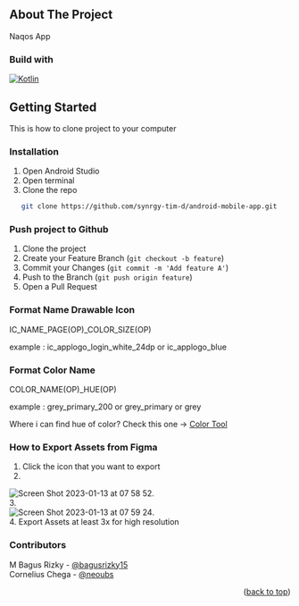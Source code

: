 <a name="readme-top"></a>
## About The Project
Naqos App
<a name="readme-top"></a>
### Build with
[![Kotlin][Kotlinlang.org]][Kotlin-url]

<!-- GETTING STARTED -->
## Getting Started
This is how to clone project to your computer

### Installation
1. Open Android Studio
2. Open terminal
3. Clone the repo
```sh
   git clone https://github.com/synrgy-tim-d/android-mobile-app.git
   ```
   

### Push project to Github
1. Clone the project
2. Create your Feature Branch (`git checkout -b feature`)
3. Commit your Changes (`git commit -m 'Add feature A'`)
4. Push to the Branch (`git push origin feature`)
5. Open a Pull Request

### Format Name Drawable Icon
IC_NAME_PAGE(OP)_COLOR_SIZE(OP)

example : 
ic_applogo_login_white_24dp
or
ic_applogo_blue

### Format Color Name
COLOR_NAME(OP)_HUE(OP)

example :
grey_primary_200
or
grey_primary
or
grey

Where i can find hue of color? Check this one -> [Color Tool](https://m2.material.io/resources/color/#!/?view.left=0&view.right=0) 

### How to Export Assets from Figma
1. Click the icon that you want to export
2. 
![Screen Shot 2023-01-13 at 07 58 52](https://user-images.githubusercontent.com/92450087/212212759-a3aafa8e-6353-4c80-852f-8348f693b0cf.png).   
3.  
![Screen Shot 2023-01-13 at 07 59 24](https://user-images.githubusercontent.com/92450087/212212804-c3979c2b-f7aa-41ab-ab50-a0bf0396fddf.png).   
4. Export Assets at least 3x for high resolution

### Contributors
M Bagus Rizky - [@bagusrizky15](https://github.com/bagusrizky15)  
Cornelius Chega - [@neoubs](https://github.com/neoubs)
<p align="right">(<a href="#readme-top">back to top</a>)</p>

[Kotlin-url]: https://kotlinlang.org/
[Kotlinlang.org]: https://img.shields.io/badge/Kotlin-0095D5?&style=for-the-badge&logo=kotlin&logoColor=white
